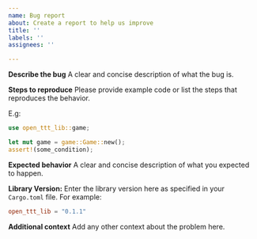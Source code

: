 ```yaml
---
name: Bug report
about: Create a report to help us improve
title: ''
labels: ''
assignees: ''

---
```


**Describe the bug**
A clear and concise description of what the bug is.


**Steps to reproduce**
Please provide example code or list the steps that reproduces the behavior. 

E.g: 
```rust
use open_ttt_lib::game;

let mut game = game::Game::new();
assert!(some_condition);
```


**Expected behavior**
A clear and concise description of what you expected to happen.


**Library Version:**
Enter the library version here as specified in your `Cargo.toml` file. For example: 

```toml
open_ttt_lib = "0.1.1"
```  


**Additional context**
Add any other context about the problem here.
